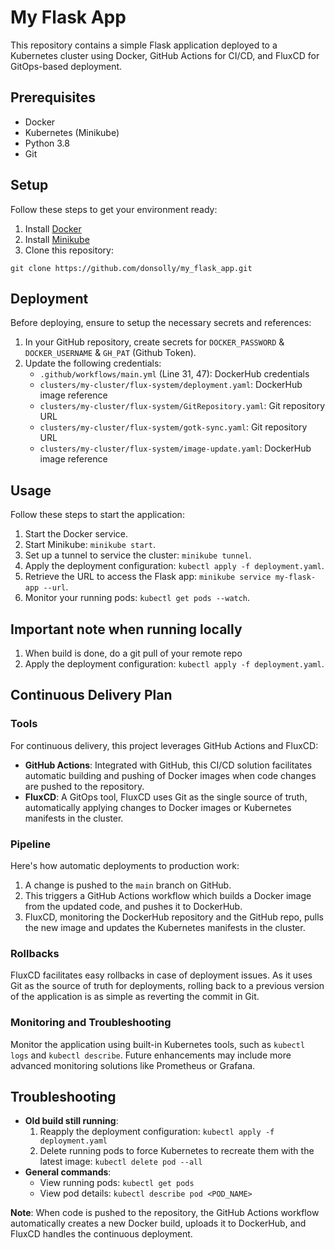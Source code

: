 # My Flask App

This repository contains a simple Flask application deployed to a Kubernetes cluster using Docker, GitHub Actions for CI/CD, and FluxCD for GitOps-based deployment.

## Prerequisites

- Docker
- Kubernetes (Minikube)
- Python 3.8
- Git

## Setup

Follow these steps to get your environment ready:

1. Install [Docker](https://docs.docker.com/get-docker/)
2. Install [Minikube](https://minikube.sigs.k8s.io/docs/start/) 
3. Clone this repository: 
```
git clone https://github.com/donsolly/my_flask_app.git
```

## Deployment

Before deploying, ensure to setup the necessary secrets and references:

1. In your GitHub repository, create secrets for `DOCKER_PASSWORD` & `DOCKER_USERNAME` & `GH_PAT` (Github Token).
2. Update the following credentials:
    - `.github/workflows/main.yml` (Line 31, 47): DockerHub credentials
    - `clusters/my-cluster/flux-system/deployment.yaml`: DockerHub image reference
    - `clusters/my-cluster/flux-system/GitRepository.yaml`: Git repository URL
    - `clusters/my-cluster/flux-system/gotk-sync.yaml`: Git repository URL
    - `clusters/my-cluster/flux-system/image-update.yaml`: DockerHub image reference

## Usage

Follow these steps to start the application:

1. Start the Docker service.
2. Start Minikube: `minikube start`.
3. Set up a tunnel to service the cluster: `minikube tunnel`.
4. Apply the deployment configuration: `kubectl apply -f deployment.yaml`.
5. Retrieve the URL to access the Flask app: `minikube service my-flask-app --url`.
6. Monitor your running pods: `kubectl get pods --watch`.


## Important note when running locally
1. When build is done, do a git pull of your remote repo
2. Apply the deployment configuration: `kubectl apply -f deployment.yaml`.

## Continuous Delivery Plan

### Tools

For continuous delivery, this project leverages GitHub Actions and FluxCD:

- **GitHub Actions**: Integrated with GitHub, this CI/CD solution facilitates automatic building and pushing of Docker images when code changes are pushed to the repository.
- **FluxCD**: A GitOps tool, FluxCD uses Git as the single source of truth, automatically applying changes to Docker images or Kubernetes manifests in the cluster.

### Pipeline

Here's how automatic deployments to production work:

1. A change is pushed to the `main` branch on GitHub.
2. This triggers a GitHub Actions workflow which builds a Docker image from the updated code, and pushes it to DockerHub.
3. FluxCD, monitoring the DockerHub repository and the GitHub repo, pulls the new image and updates the Kubernetes manifests in the cluster.

### Rollbacks

FluxCD facilitates easy rollbacks in case of deployment issues. As it uses Git as the source of truth for deployments, rolling back to a previous version of the application is as simple as reverting the commit in Git.

### Monitoring and Troubleshooting

Monitor the application using built-in Kubernetes tools, such as `kubectl logs` and `kubectl describe`. Future enhancements may include more advanced monitoring solutions like Prometheus or Grafana.

## Troubleshooting

- **Old build still running**:
    1. Reapply the deployment configuration: `kubectl apply -f deployment.yaml `
    2. Delete running pods to force Kubernetes to recreate them with the latest image: `kubectl delete pod --all`   
- **General commands**:
    - View running pods: `kubectl get pods`
    - View pod details: `kubectl describe pod <POD_NAME>`

**Note**: When code is pushed to the repository, the GitHub Actions workflow automatically creates a new Docker build, uploads it to DockerHub, and FluxCD handles the continuous deployment.